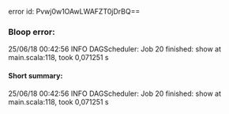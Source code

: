 error id: Pvwj0w1OAwLWAFZT0jDrBQ==
### Bloop error:

25/06/18 00:42:56 INFO DAGScheduler: Job 20 finished: show at main.scala:118, took 0,071251 s
#### Short summary: 

25/06/18 00:42:56 INFO DAGScheduler: Job 20 finished: show at main.scala:118, took 0,071251 s
